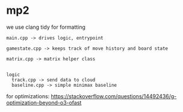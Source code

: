 # mp2

we use clang tidy for formatting

```
main.cpp -> drives logic, entrypoint

gamestate.cpp -> keeps track of move history and board state

matrix.cpp -> matrix helper class


logic
  track.cpp -> send data to cloud
  baseline.cpp -> simple minimax baseline
```

for optimizations:
https://stackoverflow.com/questions/14492436/g-optimization-beyond-o3-ofast
